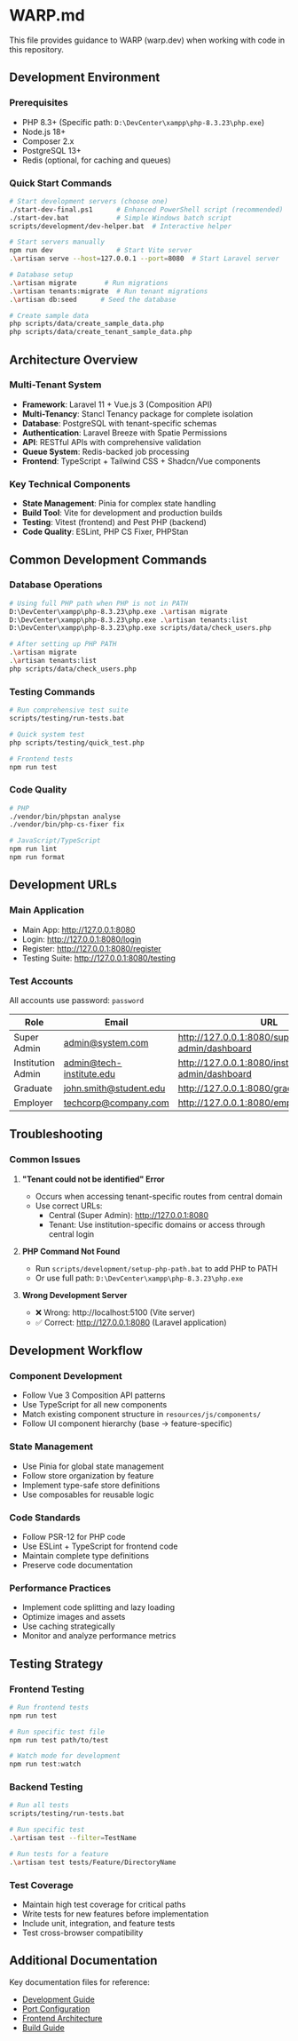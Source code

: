 # WARP.md

This file provides guidance to WARP (warp.dev) when working with code in this repository.

## Development Environment

### Prerequisites
- PHP 8.3+ (Specific path: `D:\DevCenter\xampp\php-8.3.23\php.exe`)
- Node.js 18+
- Composer 2.x
- PostgreSQL 13+
- Redis (optional, for caching and queues)

### Quick Start Commands

```bash
# Start development servers (choose one)
./start-dev-final.ps1      # Enhanced PowerShell script (recommended)
./start-dev.bat            # Simple Windows batch script
scripts/development/dev-helper.bat  # Interactive helper

# Start servers manually
npm run dev                # Start Vite server
.\artisan serve --host=127.0.0.1 --port=8080  # Start Laravel server

# Database setup
.\artisan migrate       # Run migrations
.\artisan tenants:migrate  # Run tenant migrations
.\artisan db:seed      # Seed the database

# Create sample data
php scripts/data/create_sample_data.php
php scripts/data/create_tenant_sample_data.php
```

## Architecture Overview

### Multi-Tenant System
- **Framework**: Laravel 11 + Vue.js 3 (Composition API)
- **Multi-Tenancy**: Stancl Tenancy package for complete isolation
- **Database**: PostgreSQL with tenant-specific schemas
- **Authentication**: Laravel Breeze with Spatie Permissions
- **API**: RESTful APIs with comprehensive validation
- **Queue System**: Redis-backed job processing
- **Frontend**: TypeScript + Tailwind CSS + Shadcn/Vue components

### Key Technical Components
- **State Management**: Pinia for complex state handling
- **Build Tool**: Vite for development and production builds
- **Testing**: Vitest (frontend) and Pest PHP (backend)
- **Code Quality**: ESLint, PHP CS Fixer, PHPStan

## Common Development Commands

### Database Operations
```bash
# Using full PHP path when PHP is not in PATH
D:\DevCenter\xampp\php-8.3.23\php.exe .\artisan migrate
D:\DevCenter\xampp\php-8.3.23\php.exe .\artisan tenants:list
D:\DevCenter\xampp\php-8.3.23\php.exe scripts/data/check_users.php

# After setting up PHP PATH
.\artisan migrate
.\artisan tenants:list
php scripts/data/check_users.php
```

### Testing Commands
```bash
# Run comprehensive test suite
scripts/testing/run-tests.bat

# Quick system test
php scripts/testing/quick_test.php

# Frontend tests
npm run test
```

### Code Quality
```bash
# PHP
./vendor/bin/phpstan analyse
./vendor/bin/php-cs-fixer fix

# JavaScript/TypeScript
npm run lint
npm run format
```

## Development URLs

### Main Application
- Main App: http://127.0.0.1:8080
- Login: http://127.0.0.1:8080/login
- Register: http://127.0.0.1:8080/register
- Testing Suite: http://127.0.0.1:8080/testing

### Test Accounts
All accounts use password: `password`

| Role | Email | URL |
|------|-------|-----|
| Super Admin | admin@system.com | http://127.0.0.1:8080/super-admin/dashboard |
| Institution Admin | admin@tech-institute.edu | http://127.0.0.1:8080/institution-admin/dashboard |
| Graduate | john.smith@student.edu | http://127.0.0.1:8080/graduate/dashboard |
| Employer | techcorp@company.com | http://127.0.0.1:8080/employer/dashboard |

## Troubleshooting

### Common Issues

1. **"Tenant could not be identified" Error**
   - Occurs when accessing tenant-specific routes from central domain
   - Use correct URLs:
     - Central (Super Admin): http://127.0.0.1:8080
     - Tenant: Use institution-specific domains or access through central login

2. **PHP Command Not Found**
   - Run `scripts/development/setup-php-path.bat` to add PHP to PATH
   - Or use full path: `D:\DevCenter\xampp\php-8.3.23\php.exe`

3. **Wrong Development Server**
   - ❌ Wrong: http://localhost:5100 (Vite server)
   - ✅ Correct: http://127.0.0.1:8080 (Laravel application)

## Development Workflow

### Component Development
- Follow Vue 3 Composition API patterns
- Use TypeScript for all new components
- Match existing component structure in `resources/js/components/`
- Follow UI component hierarchy (base → feature-specific)

### State Management
- Use Pinia for global state management
- Follow store organization by feature
- Implement type-safe store definitions
- Use composables for reusable logic

### Code Standards
- Follow PSR-12 for PHP code
- Use ESLint + TypeScript for frontend code
- Maintain complete type definitions
- Preserve code documentation

### Performance Practices
- Implement code splitting and lazy loading
- Optimize images and assets
- Use caching strategically
- Monitor and analyze performance metrics

## Testing Strategy

### Frontend Testing
```bash
# Run frontend tests
npm run test

# Run specific test file
npm run test path/to/test

# Watch mode for development
npm run test:watch
```

### Backend Testing
```bash
# Run all tests
scripts/testing/run-tests.bat

# Run specific test
.\artisan test --filter=TestName

# Run tests for a feature
.\artisan test tests/Feature/DirectoryName
```

### Test Coverage
- Maintain high test coverage for critical paths
- Write tests for new features before implementation
- Include unit, integration, and feature tests
- Test cross-browser compatibility

## Additional Documentation

Key documentation files for reference:
- [Development Guide](docs/DEVELOPMENT.md)
- [Port Configuration](PORTS.md)
- [Frontend Architecture](docs/FRONTEND_ARCHITECTURE_RECAP.md)
- [Build Guide](docs/BUILD_SUCCESS_SUMMARY.md)
